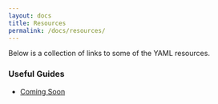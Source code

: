 ```yaml
---
layout: docs
title: Resources
permalink: /docs/resources/
---
```


Below is a collection of links to some of the YAML resources.

### Useful Guides

- [Coming Soon](coming-soon)

